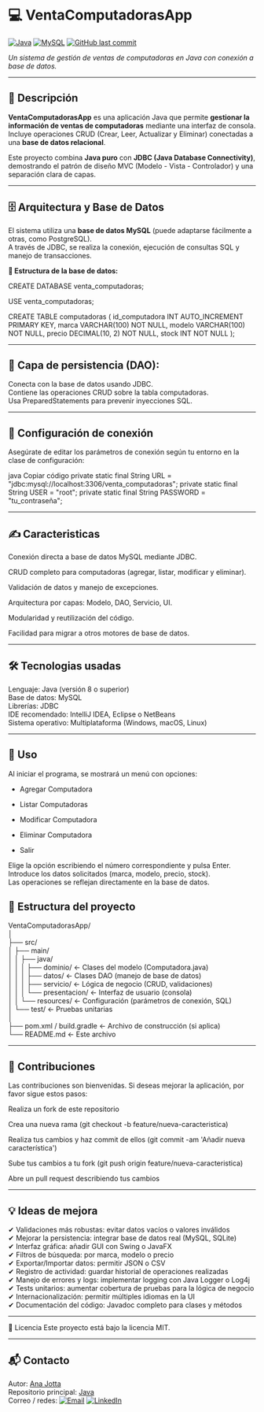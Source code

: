 # 💻 VentaComputadorasApp
[![Java](https://img.shields.io/badge/Java-ED8B00?style=for-the-badge&logo=java&logoColor=white)](https://www.java.com/)
[![MySQL](https://img.shields.io/badge/MySQL-005C84?style=for-the-badge&logo=mysql&logoColor=white)](https://www.mysql.com/)
[![GitHub last commit](https://img.shields.io/github/last-commit/AnaJotta/VentaComputadorasApp)](https://github.com/AnaJotta/Java/tree/main/VentaComputadorasApp)

_Un sistema de gestión de ventas de computadoras en Java con conexión a base de datos._

---

## 📌 Descripción

**VentaComputadorasApp** es una aplicación Java que permite **gestionar la información de ventas de computadoras** mediante una interfaz de consola.  
Incluye operaciones CRUD (Crear, Leer, Actualizar y Eliminar) conectadas a una **base de datos relacional**.

Este proyecto combina **Java puro** con **JDBC (Java Database Connectivity)**, demostrando el patrón de diseño MVC (Modelo - Vista - Controlador) y una separación clara de capas.

---

## 🗄️ Arquitectura y Base de Datos

El sistema utiliza una **base de datos MySQL** (puede adaptarse fácilmente a otras, como PostgreSQL).  
A través de JDBC, se realiza la conexión, ejecución de consultas SQL y manejo de transacciones.

**📘 Estructura de la base de datos:**

CREATE DATABASE venta_computadoras;

USE venta_computadoras;

CREATE TABLE computadoras (
    id_computadora INT AUTO_INCREMENT PRIMARY KEY,
    marca VARCHAR(100) NOT NULL,
    modelo VARCHAR(100) NOT NULL,
    precio DECIMAL(10, 2) NOT NULL,
    stock INT NOT NULL
);

---

## 🧩 Capa de persistencia (DAO):
Conecta con la base de datos usando JDBC.<br>
Contiene las operaciones CRUD sobre la tabla computadoras.<br>
Usa PreparedStatements para prevenir inyecciones SQL.<br>

---

## 🔗 Configuración de conexión
Asegúrate de editar los parámetros de conexión según tu entorno en la clase de configuración:

java
Copiar código
private static final String URL = "jdbc:mysql://localhost:3306/venta_computadoras";
private static final String USER = "root";
private static final String PASSWORD = "tu_contraseña";

---

## ✍️ Caracteristicas
Conexión directa a base de datos MySQL mediante JDBC.<br>

CRUD completo para computadoras (agregar, listar, modificar y eliminar).<br>

Validación de datos y manejo de excepciones.<br>

Arquitectura por capas: Modelo, DAO, Servicio, UI.<br>

Modularidad y reutilización del código.<br>

Facilidad para migrar a otros motores de base de datos.<br>

---

## 🛠 Tecnologias usadas
Lenguaje: Java (versión 8 o superior)<br>
Base de datos: MySQL<br>
Librerías: JDBC<br>
IDE recomendado: IntelliJ IDEA, Eclipse o NetBeans<br>
Sistema operativo: Multiplataforma (Windows, macOS, Linux)<br>

---

## 🎯 Uso
Al iniciar el programa, se mostrará un menú con opciones:<br>

- Agregar Computadora<br>

- Listar Computadoras<br>

- Modificar Computadora<br>

- Eliminar Computadora<br>

- Salir<br>

Elige la opción escribiendo el número correspondiente y pulsa Enter.<br>
Introduce los datos solicitados (marca, modelo, precio, stock).<br>
Las operaciones se reflejan directamente en la base de datos.<br>

## 📁 Estructura del proyecto
VentaComputadorasApp/<br>
│<br>
├── src/<br>
│ ├── main/<br>
│ │ ├── java/<br>
│ │ │ ├── dominio/ ← Clases del modelo (Computadora.java)<br>
│ │ │ ├── datos/ ← Clases DAO (manejo de base de datos)<br>
│ │ │ ├── servicio/ ← Lógica de negocio (CRUD, validaciones)<br>
│ │ │ └── presentacion/ ← Interfaz de usuario (consola)<br>
│ │ └── resources/ ← Configuración (parámetros de conexión, SQL)<br>
│ └── test/ ← Pruebas unitarias<br>
│<br>
├── pom.xml / build.gradle ← Archivo de construcción (si aplica)<br>
└── README.md ← Este archivo<br>

---

## 🤝 Contribuciones
Las contribuciones son bienvenidas. Si deseas mejorar la aplicación, por favor sigue estos pasos:<br>

Realiza un fork de este repositorio<br>

Crea una nueva rama (git checkout -b feature/nueva-caracteristica)<br>

Realiza tus cambios y haz commit de ellos (git commit -am 'Añadir nueva característica')<br>

Sube tus cambios a tu fork (git push origin feature/nueva-caracteristica)<br>

Abre un pull request describiendo tus cambios<br>

---

## 💡 Ideas de mejora
✔ Validaciones más robustas: evitar datos vacíos o valores inválidos<br>
✔ Mejorar la persistencia: integrar base de datos real (MySQL, SQLite)<br>
✔ Interfaz gráfica: añadir GUI con Swing o JavaFX<br>
✔ Filtros de búsqueda: por marca, modelo o precio<br>
✔ Exportar/Importar datos: permitir JSON o CSV<br>
✔ Registro de actividad: guardar historial de operaciones realizadas<br>
✔ Manejo de errores y logs: implementar logging con Java Logger o Log4j<br>
✔ Tests unitarios: aumentar cobertura de pruebas para la lógica de negocio<br>
✔ Internacionalización: permitir múltiples idiomas en la UI<br>
✔ Documentación del código: Javadoc completo para clases y métodos<br>

---

📜 Licencia
Este proyecto está bajo la licencia MIT.<br>

---

## 📬 Contacto
Autor: [Ana Jotta](https://github.com/AnaJotta)<br>
Repositorio principal: [Java](https://github.com/AnaJotta/Java)<br>
Correo / redes: [![Email](https://img.shields.io/badge/Email-Contact-red?style=flat-square&logo=gmail&logoColor=white)](mailto:anajessicamarinmorales@gmail.com)
[![LinkedIn](https://img.shields.io/badge/LinkedIn-Connect-blue?style=flat-square&logo=linkedin&logoColor=white)](https://www.linkedin.com/in/ana-j-marin-morales/)
